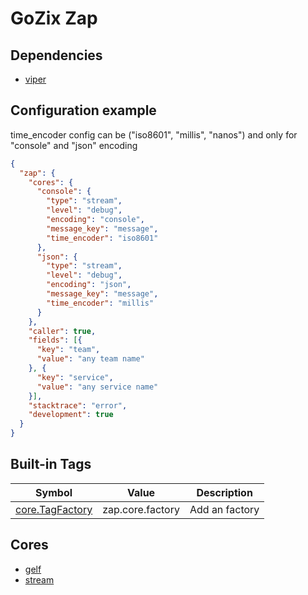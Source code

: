 # GoZix Zap

## Dependencies

* [viper](https://github.com/gozix/viper)

## Configuration example

time_encoder config can be ("iso8601", "millis", "nanos") and only for "console" and "json" encoding

```json
{
  "zap": {
    "cores": {
      "console": {
        "type": "stream",
        "level": "debug",
        "encoding": "console",
        "message_key": "message",
        "time_encoder": "iso8601"
      },
      "json": {
        "type": "stream",
        "level": "debug",
        "encoding": "json",
        "message_key": "message",
        "time_encoder": "millis"
      }
    },
    "caller": true,
    "fields": [{
      "key": "team",
      "value": "any team name"
    }, {
      "key": "service",
      "value": "any service name"
    }],
    "stacktrace": "error",
    "development": true
  }
}
```

## Built-in Tags

| Symbol                          | Value              | Description     | 
| ------------------------------- | ------------------ | ----------------|
| [core.TagFactory](core/core.go) | zap.core.factory   | Add an factory  |

## Cores

- [gelf](https://github.com/gozix/zap-gelf)
- [stream](core/stream/stream.go)
